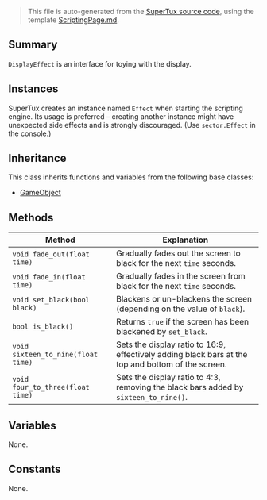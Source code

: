 > This file is auto-generated from the [SuperTux source code](https://github.com/SuperTux/supertux/tree/master/src), using the template [ScriptingPage.md](https://github.com/SuperTux/wiki/tree/master/templates/ScriptingPage.md).

Summary
-------

`DisplayEffect` is an interface for toying with the display.

Instances
--------

SuperTux creates an instance named `Effect` when starting the scripting engine. Its usage is preferred – creating another instance might have unexpected side effects and is strongly discouraged. (Use `sector.Effect` in the console.) 

Inheritance
--------

This class inherits functions and variables from the following base classes:
* [GameObject](https://github.com/SuperTux/supertux/wiki/ScriptingGameObject)


Methods
-------

Method | Explanation
-------|-------
`void fade_out(float time)` | Gradually fades out the screen to black for the next `time` seconds.
`void fade_in(float time)` | Gradually fades in the screen from black for the next `time` seconds.
`void set_black(bool black)` | Blackens or un-blackens the screen (depending on the value of `black`).
`bool is_black()` | Returns `true` if the screen has been blackened by `set_black`.
`void sixteen_to_nine(float time)` | Sets the display ratio to 16:9, effectively adding black bars at the top and bottom of the screen.
`void four_to_three(float time)` | Sets the display ratio to 4:3, removing the black bars added by `sixteen_to_nine()`.


Variables
---------

None.

Constants
---------

None.

